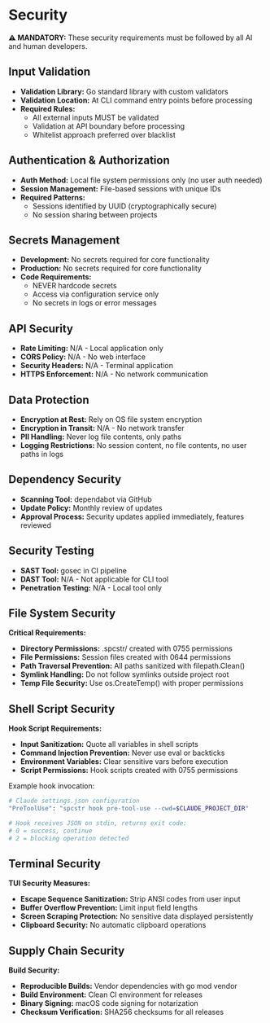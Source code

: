 # Security

**⚠️ MANDATORY:** These security requirements must be followed by all AI and human developers.

## Input Validation
- **Validation Library:** Go standard library with custom validators
- **Validation Location:** At CLI command entry points before processing
- **Required Rules:**
  - All external inputs MUST be validated
  - Validation at API boundary before processing
  - Whitelist approach preferred over blacklist

## Authentication & Authorization
- **Auth Method:** Local file system permissions only (no user auth needed)
- **Session Management:** File-based sessions with unique IDs
- **Required Patterns:**
  - Sessions identified by UUID (cryptographically secure)
  - No session sharing between projects

## Secrets Management
- **Development:** No secrets required for core functionality
- **Production:** No secrets required for core functionality
- **Code Requirements:**
  - NEVER hardcode secrets
  - Access via configuration service only
  - No secrets in logs or error messages

## API Security
- **Rate Limiting:** N/A - Local application only
- **CORS Policy:** N/A - No web interface
- **Security Headers:** N/A - Terminal application
- **HTTPS Enforcement:** N/A - No network communication

## Data Protection
- **Encryption at Rest:** Rely on OS file system encryption
- **Encryption in Transit:** N/A - No network transfer
- **PII Handling:** Never log file contents, only paths
- **Logging Restrictions:** No session content, no file contents, no user paths in logs

## Dependency Security
- **Scanning Tool:** dependabot via GitHub
- **Update Policy:** Monthly review of updates
- **Approval Process:** Security updates applied immediately, features reviewed

## Security Testing
- **SAST Tool:** gosec in CI pipeline
- **DAST Tool:** N/A - Not applicable for CLI tool
- **Penetration Testing:** N/A - Local tool only

## File System Security

**Critical Requirements:**
- **Directory Permissions:** .spcstr/ created with 0755 permissions
- **File Permissions:** Session files created with 0644 permissions
- **Path Traversal Prevention:** All paths sanitized with filepath.Clean()
- **Symlink Handling:** Do not follow symlinks outside project root
- **Temp File Security:** Use os.CreateTemp() with proper permissions

## Shell Script Security

**Hook Script Requirements:**
- **Input Sanitization:** Quote all variables in shell scripts
- **Command Injection Prevention:** Never use eval or backticks
- **Environment Variables:** Clear sensitive vars before execution
- **Script Permissions:** Hook scripts created with 0755 permissions

Example hook invocation:
```bash
# Claude settings.json configuration
"PreToolUse": "spcstr hook pre-tool-use --cwd=$CLAUDE_PROJECT_DIR"

# Hook receives JSON on stdin, returns exit code:
# 0 = success, continue
# 2 = blocking operation detected
```

## Terminal Security

**TUI Security Measures:**
- **Escape Sequence Sanitization:** Strip ANSI codes from user input
- **Buffer Overflow Prevention:** Limit input field lengths
- **Screen Scraping Protection:** No sensitive data displayed persistently
- **Clipboard Security:** No automatic clipboard operations

## Supply Chain Security

**Build Security:**
- **Reproducible Builds:** Vendor dependencies with go mod vendor
- **Build Environment:** Clean CI environment for releases
- **Binary Signing:** macOS code signing for notarization
- **Checksum Verification:** SHA256 checksums for all releases
